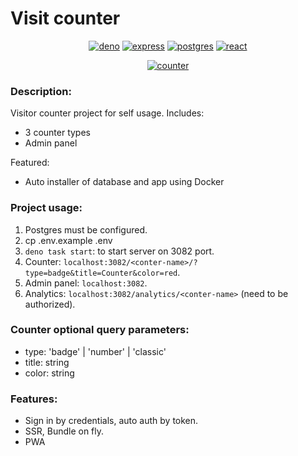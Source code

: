 # Visit counter

<div align="center">

  [![deno](https://img.shields.io/badge/deno-2.1-blue?logo=deno)](#)
  [![express](https://img.shields.io/badge/express-4-blue?logo=express)](#)
  [![postgres](https://img.shields.io/badge/Postgres-17-blue?logo=postgresql)](#)
  [![react](https://img.shields.io/badge/React-18-blue?logo=react)](#)

  [![counter](https://counter.daytec.ru/counter-example)](#)

</div>

### Description:
Visitor counter project for self usage.
Includes:
- 3 counter types
- Admin panel

Featured:
- Auto installer of database and app using Docker

### Project usage:
1. Postgres must be configured.
2. cp .env.example .env
3. `deno task start`: to start server on 3082 port.
4. Counter: `localhost:3082/<conter-name>/?type=badge&title=Counter&color=red`.
5. Admin panel: `localhost:3082`.
6. Analytics: `localhost:3082/analytics/<conter-name>` (need to be authorized).

### Counter optional query parameters:
- type: 'badge' | 'number' | 'classic'
- title: string
- color: string

### Features:
- Sign in by credentials, auto auth by token.
- SSR, Bundle on fly.
- PWA